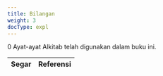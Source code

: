 ```yaml
---
title: Bilangan
weight: 3
docType: expl
---
```


0 Ayat-ayat Alkitab telah digunakan dalam buku ini.

| Segar | Referensi |
|-------|-----------|
